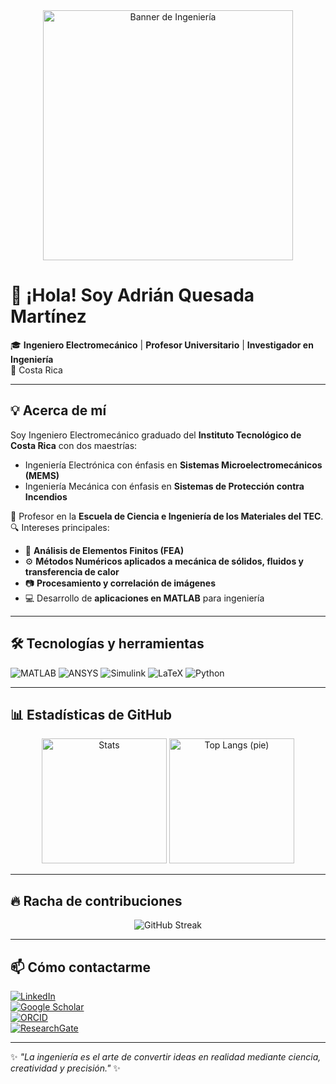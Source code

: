 <!-- Banner -->
<div align="center">
  <img src="https://media.giphy.com/media/v1.Y2lkPTc5MGI3NjExeGgydHpkaHpncTlxZDR4Z2o5eW5ydm9ybHJjczA0Y3prdm1vbGk0MyZlcD12MV9naWZzX3NlYXJjaCZjdD1n/bcKmIWkUMCjVm/giphy.gif" width="400" alt="Banner de Ingeniería"/>
</div>

# 👋 ¡Hola! Soy **Adrián Quesada Martínez**  
🎓 **Ingeniero Electromecánico** | **Profesor Universitario** | **Investigador en Ingeniería**  
📍 Costa Rica

---

## 💡 Acerca de mí
Soy Ingeniero Electromecánico graduado del **Instituto Tecnológico de Costa Rica** con dos maestrías:  
- Ingeniería Electrónica con énfasis en **Sistemas Microelectromecánicos (MEMS)**  
- Ingeniería Mecánica con énfasis en **Sistemas de Protección contra Incendios**

💼 Profesor en la **Escuela de Ciencia e Ingeniería de los Materiales del TEC**.  
🔍 Intereses principales:
- 🔬 **Análisis de Elementos Finitos (FEA)**
- ⚙️ **Métodos Numéricos aplicados a mecánica de sólidos, fluidos y transferencia de calor**
- 📷 **Procesamiento y correlación de imágenes**
- 💻 Desarrollo de **aplicaciones en MATLAB** para ingeniería

---

## 🛠️ Tecnologías y herramientas
![MATLAB](https://img.shields.io/badge/MATLAB-orange?logo=mathworks&logoColor=white)
![ANSYS](https://img.shields.io/badge/ANSYS-yellow?logo=ansys&logoColor=black)
![Simulink](https://img.shields.io/badge/Simulink-orange?logo=mathworks&logoColor=white)
![LaTeX](https://img.shields.io/badge/LaTeX-008080?logo=latex&logoColor=white)
![Python](https://img.shields.io/badge/Python-blue?logo=python&logoColor=white)

---

## 📊 Estadísticas de GitHub
<div align="center">
  <!-- Stats generales -->
  <img src="https://github-readme-stats.vercel.app/api?username=adriancrc&show_icons=true&theme=radical" height="200" alt="Stats"/>

  <!-- Lenguajes (gráfico circular) -->
  <img src="https://github-readme-stats.vercel.app/api/top-langs/?username=adriancrc&layout=pie&theme=radical&langs_count=10&cache_seconds=7200" height="200" alt="Top Langs (pie)"/>
</div>


---

## 🔥 Racha de contribuciones
<div align="center">
  <img src="https://streak-stats.demolab.com?user=adriancrc&theme=radical" alt="GitHub Streak"/>
</div>

---

## 📫 Cómo contactarme
[![LinkedIn](https://img.shields.io/badge/LinkedIn-0077B5?logo=linkedin&logoColor=white)](https://www.linkedin.com/in/adriano26/)  
[![Google Scholar](https://img.shields.io/badge/Google_Scholar-4285F4?logo=google-scholar&logoColor=white)](https://scholar.google.com/citations?user=uLuTp8MAAAAJ&hl=es)  
[![ORCID](https://img.shields.io/badge/ORCID-A6CE39?logo=orcid&logoColor=white)](https://orcid.org/0000-0002-5975-4195)  
[![ResearchGate](https://img.shields.io/badge/ResearchGate-00CCBB?logo=researchgate&logoColor=white)](https://www.researchgate.net/profile/Adrian-Quesada-Martinez)  

---

✨ _"La ingeniería es el arte de convertir ideas en realidad mediante ciencia, creatividad y precisión."_ ✨
